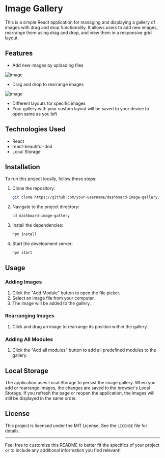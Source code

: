 
# Image Gallery 

This is a simple React application for managing and displaying a gallery of images with drag and drop functionality. It allows users to add new images, rearrange them using drag and drop, and view them in a responsive grid layout.

## Features

- Add new images by uploading files

![image](https://github.com/vishaljha1710/Image-Gallery/assets/77543816/05a14629-bac6-4d09-82fa-f1b0fb74d8c1)

  
- Drag and drop to rearrange images

![image](https://github.com/vishaljha1710/Image-Gallery/assets/77543816/423d0cef-d2ab-4116-bd7a-6b3ff85e0b46)

  
- Different layouts for specific images
- Your gallery with your custom layout will be saved to your device to open same as you left

## Technologies Used

- React
- react-beautiful-dnd
- Local Storage

## Installation

To run this project locally, follow these steps:

1. Clone the repository:

   ```bash
   git clone https://github.com/your-username/dashboard-image-gallery.git
   ```

2. Navigate to the project directory:

   ```bash
   cd dashboard-image-gallery
   ```

3. Install the dependencies:

   ```bash
   npm install
   ```

4. Start the development server:

   ```bash
   npm start
   ```

## Usage

### Adding Images

1. Click the "Add Module" button to open the file picker.
2. Select an image file from your computer.
3. The image will be added to the gallery.

### Rearranging Images

1. Click and drag an image to rearrange its position within the gallery.

### Adding All Modules

1. Click the "Add all modules" button to add all predefined modules to the gallery.

## Local Storage

The application uses Local Storage to persist the image gallery. When you add or rearrange images, the changes are saved to the browser's Local Storage. If you refresh the page or reopen the application, the images will still be displayed in the same order.


## License

This project is licensed under the MIT License. See the `LICENSE` file for details.

---

Feel free to customize this README to better fit the specifics of your project or to include any additional information you find relevant!
